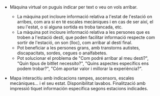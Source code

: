 - Màquina virtual on puguis indicar per text o veu on vols arribar.
  - La màquina pot incloure informació relativa a l'estat de l'estació on arribes, com ara si en té escales mecàniques i en cas de ser així, el seu l'estat, o si alguna sortida es troba tancada, etc.
  - La màquina pot incloure informació relativa a les persones que es troben a l'estació destí, que poden facilitar informació respecte com sortir de l'estació, on son (lloc), com arribar al destí final.
  - Pot beneficiar a les persones grans, amb transtorns autistes, discapacitats, sordes, cegues o analfabetes.
  - Pot solucionar el problema de "Com podré arribar al meu destí?", "Quin tipus de bitllet necessito?", "Quins aspectes específics ens podem trobar?", "Cóm aportar valor i millorar la experiència?".

- Mapa interacitiu amb indicacions rampes, ascensors, escales mecàniques… i el seu estat. Disponibilitat lavabos. Finalització amb impressió tiquet información especifica segons estacions indicades. 
